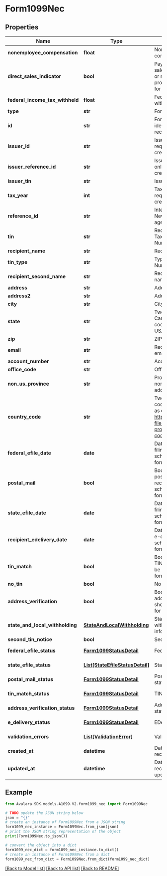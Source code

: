 # Form1099Nec


## Properties

Name | Type | Description | Notes
------------ | ------------- | ------------- | -------------
**nonemployee_compensation** | **float** | Nonemployee compensation | 
**direct_sales_indicator** | **bool** | Payer made direct sales totaling $5,000 or more of consumer products to recipient for resale | [optional] 
**federal_income_tax_withheld** | **float** | Federal income tax withheld | [optional] 
**type** | **str** | Form type | 
**id** | **str** | Form ID. Unique identifier set when the record is created. | [optional] [readonly] 
**issuer_id** | **str** | Issuer ID - only required when creating forms | [optional] 
**issuer_reference_id** | **str** | Issuer Reference ID - only required when creating forms | [optional] 
**issuer_tin** | **str** | Issuer TIN - readonly | [optional] 
**tax_year** | **int** | Tax Year - only required when creating forms | [optional] 
**reference_id** | **str** | Internal reference ID. Never shown to any agency or recipient. | [optional] 
**tin** | **str** | Recipient&#39;s Federal Tax Identification Number (TIN). | [optional] 
**recipient_name** | **str** | Recipient name | 
**tin_type** | **str** | Type of TIN (Tax ID Number) | [optional] 
**recipient_second_name** | **str** | Recipient second name | [optional] 
**address** | **str** | Address. | 
**address2** | **str** | Address line 2. | [optional] 
**city** | **str** | City. | 
**state** | **str** | Two-letter US state or Canadian province code (required for US/CA addresses). | [optional] 
**zip** | **str** | ZIP/postal code. | [optional] 
**email** | **str** | Recipient&#39;s Contact email address. | [optional] 
**account_number** | **str** | Account number | [optional] 
**office_code** | **str** | Office code | [optional] 
**non_us_province** | **str** | Province or region for non-US/CA addresses. | [optional] 
**country_code** | **str** | Two-letter IRS country code (e.g., &#39;US&#39;, &#39;CA&#39;), as defined at https://www.irs.gov/e-file-providers/country-codes. | 
**federal_efile_date** | **date** | Date when federal e-filing should be scheduled for this form | [optional] 
**postal_mail** | **bool** | Boolean indicating that postal mailing to the recipient should be scheduled for this form | [optional] 
**state_efile_date** | **date** | Date when state e-filing should be scheduled for this form | [optional] 
**recipient_edelivery_date** | **date** | Date when recipient e-delivery should be scheduled for this form | [optional] 
**tin_match** | **bool** | Boolean indicating that TIN Matching should be scheduled for this form | [optional] 
**no_tin** | **bool** | No TIN indicator | [optional] 
**address_verification** | **bool** | Boolean indicating that address verification should be scheduled for this form | [optional] 
**state_and_local_withholding** | [**StateAndLocalWithholding**](StateAndLocalWithholding.md) | State and local withholding information | [optional] 
**second_tin_notice** | **bool** | Second TIN notice | [optional] 
**federal_efile_status** | [**Form1099StatusDetail**](Form1099StatusDetail.md) | Federal e-file status | [optional] [readonly] 
**state_efile_status** | [**List[StateEfileStatusDetail]**](StateEfileStatusDetail.md) | State e-file status | [optional] [readonly] 
**postal_mail_status** | [**Form1099StatusDetail**](Form1099StatusDetail.md) | Postal mail to recipient status | [optional] [readonly] 
**tin_match_status** | [**Form1099StatusDetail**](Form1099StatusDetail.md) | TIN Match status | [optional] [readonly] 
**address_verification_status** | [**Form1099StatusDetail**](Form1099StatusDetail.md) | Address verification status | [optional] [readonly] 
**e_delivery_status** | [**Form1099StatusDetail**](Form1099StatusDetail.md) | EDelivery status | [optional] [readonly] 
**validation_errors** | [**List[ValidationError]**](ValidationError.md) | Validation errors | [optional] [readonly] 
**created_at** | **datetime** | Date time when the record was created. | [optional] [readonly] 
**updated_at** | **datetime** | Date time when the record was last updated. | [optional] [readonly] 

## Example

```python
from Avalara.SDK.models.A1099.V2.form1099_nec import Form1099Nec

# TODO update the JSON string below
json = "{}"
# create an instance of Form1099Nec from a JSON string
form1099_nec_instance = Form1099Nec.from_json(json)
# print the JSON string representation of the object
print(Form1099Nec.to_json())

# convert the object into a dict
form1099_nec_dict = form1099_nec_instance.to_dict()
# create an instance of Form1099Nec from a dict
form1099_nec_from_dict = Form1099Nec.from_dict(form1099_nec_dict)
```
[[Back to Model list]](../README.md#documentation-for-models) [[Back to API list]](../README.md#documentation-for-api-endpoints) [[Back to README]](../README.md)


